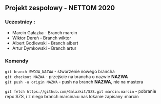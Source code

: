 ## Projekt zespołowy - NETTOM 2020

### Uczestnicy : 
- Marcin Gałazka - Branch marcin
- Wiktor Dereń - Branch wiktor
- Albert Godlewski - Branch albert
- Artur Dymkowski - Branch artur

### Komendy

`git branch SWOJA_NAZWA`  - stworzenie nowego brancha  
`git checkout NAZWA`  - przejście na brancha o nazwie **NAZWA**  
`git push -u origin NAZWA` - push na branch **NAZWA**, nie na mastera

`git fetch https://github.com/Galazkit/SZS.git marcin:marcin` - pobranie repo SZS, i z niego branch marcina:u nas lokanie zapisany :marcin

